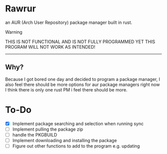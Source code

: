 # Rawrur
an AUR (Arch User Repository) package manager built in rust.

> [!WARNING] 
> THIS IS NOT FUNCTIONAL AND IS NOT FULLY PROGRAMMED YET THIS PROGRAM WILL NOT WORK AS INTENDED!
---

## Why?
Because I got bored one day and decided to program a package manager, I also feel there should be more options for aur package managers right now I think there is only one rust PM i feel there should be more.



# To-Do

- [X] Implement package searching and selection when running sync
- [ ] Implement pulling the package zip
- [ ] handle the PKGBUILD
- [ ] Implement downloading and installing the package
- [ ] Figure out other functions to add to the program e.g. updating
